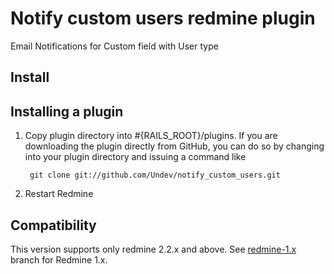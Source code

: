 # Notify custom users redmine plugin

Email Notifications for Custom field with User type

## Install

## Installing a plugin

1. Copy plugin directory into #{RAILS_ROOT}/plugins.
If you are downloading the plugin directly from GitHub,
you can do so by changing into your plugin directory and issuing a command like

        git clone git://github.com/Undev/notify_custom_users.git

2. Restart Redmine

## Compatibility

This version supports only redmine 2.2.x and above. See [redmine-1.x](https://github.com/Undev/notify_custom_users/tree/redmine-1.x) branch for Redmine 1.x.
